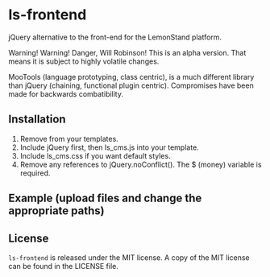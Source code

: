 # ls-frontend
jQuery alternative to the front-end for the LemonStand platform.

Warning! Warning! Danger, Will Robinson! This is an alpha version. That means it is subject to highly volatile changes. 

MooTools (language prototyping, class centric), is a much different library than jQuery (chaining, functional plugin centric). Compromises have been made for backwards combatibility.

## Installation

1. Remove <?= include_resources() ?> from your templates.
1. Include jQuery first, then ls_cms.js into your template.
1. Include ls_cms.css if you want default styles.
1. Remove any references to jQuery.noConflict(). The $ (money) variable is required.

## Example (upload files and change the appropriate paths)
<link href="<?= root_url('/resources/css/ls_frontend.css') ?>" rel="stylesheet" media="screen" />
<script src="<?= root_url('/resources/js/jquery-1.4.2.min.js') ?>"></script>
<script src="<?= root_url('/resources/js/ls_frontend.js') ?>"></script>

## License
`ls-frontend` is released under the MIT license. A copy of the MIT license can be found in the LICENSE file.
